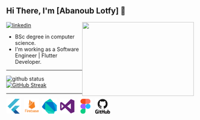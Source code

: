 ## Hi There, I'm [Abanoub Lotfy] 👋

<div >
    <img align="right" src="https://tenor.com/view/coding-gif-24297652.gif" width="300"  height="200">
</div>

[
    ![linkedin](https://img.shields.io/badge/Abanoub%20Lotfy-0A66C2?style=flat&logo=linkedin&logoColor=white&logoWidth=20)
][linkedin]

- BSc degree in computer science.
- I'm working as a Software Engineer | Flutter Developer.

</div>

</div>

---

![github status](https://github-readme-stats.vercel.app/api?username=AbanoOoub&show_icons=true&hide_border=false&count_private=true&icon_color=ffff00&title_color=ffff00&text_color=dddddd&bg_color=22272E)
[![GitHub Streak](https://github-readme-streak-stats.herokuapp.com/?user=AbanoOoub)](https://git.io/streak-stats)

---
<div>
  <img src="https://github.com/devicons/devicon/blob/master/icons/flutter/flutter-original.svg" title="Flutter" alt="Flutter" width="40" height="40"/>&nbsp;
  <img src="https://github.com/devicons/devicon/blob/master/icons/firebase/firebase-plain-wordmark.svg" title="Firebase" alt="Firebase" width="40" height="40"/>&nbsp;
  <img src="https://github.com/devicons/devicon/blob/master/icons/dart/dart-original.svg" title="Dart" **alt="Dart" width="40" height="40"/>&nbsp;
  <img src="https://github.com/devicons/devicon/blob/master/icons/visualstudio/visualstudio-plain.svg" title="VisualStudio" **alt="VisualStudio" width="40" height="40"/>&nbsp;
  <img src="https://github.com/devicons/devicon/blob/master/icons/figma/figma-original.svg" title="Figma" **alt="Figma" width="40" height="40"/>&nbsp;
  <img src="https://github.com/devicons/devicon/blob/master/icons/github/github-original-wordmark.svg" title="Github" **alt="Github" width="40" height="40"/>&nbsp;

</div>

<!-- variables -->
[linkedin]: https://www.linkedin.com/in/abanoub-lotfy/
